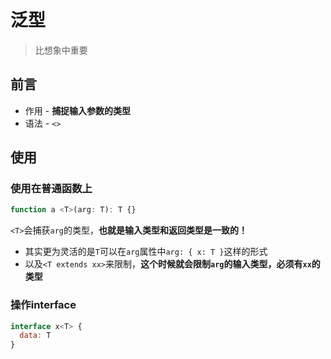 # 泛型
> 比想象中重要

## 前言

* 作用 - **捕捉输入参数的类型**
* 语法 - `<>`

## 使用

### 使用在普通函数上

```js
function a <T>(arg: T): T {}
```

`<T>`会捕获`arg`的类型，**也就是输入类型和返回类型是一致的！**

* 其实更为灵活的是`T`可以在`arg`属性中`arg: { x: T }`这样的形式
* 以及`<T extends xx>`来限制，**这个时候就会限制`arg`的输入类型，必须有`xx`的类型**


### 操作interface

```JavaScript
interface x<T> {
  data: T
}
```
